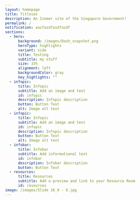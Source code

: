 ```yaml
---
layout: homepage
title: Titlesas
description: An Isomer site of the Singapore Government!
permalink: /
notification: aasfasdfasdfasdf
sections:
  - hero:
      background: /images/Dash_snapshot.png
      heroType: highlights
      variant: side
      title: Testing
      subtitle: my stuff
      size: 33%
      alignment: left
      backgroundColor: gray
      key_highlights: ""
  - infopic:
      title: Infopic
      subtitle: Add an image and text
      id: infopic
      description: Infopic description
      button: Button Text
      alt: Image alt text
  - infopic:
      title: Infopic
      subtitle: Add an image and text
      id: infopic
      description: Infopic description
      button: Button Text
      alt: Image alt text
  - infobar:
      title: Infobar
      subtitle: Add informational text
      id: infobar
      description: Infobar description
      button: Button Text
  - resources:
      title: Resources
      subtitle: Add a preview and link to your Resource Room
      id: resources
image: /images/Slide 16_9 - 6.jpg
---
```

